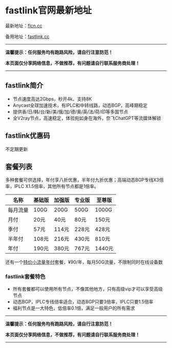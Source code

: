 # fastlink官网最新地址

最新地址：[flcn.cc](https://www.flcn.cc/auth/register?code=G86hfEvi)

备用地址：[fastlink.cc](https://flafflnk01.flaff9.cc/auth/register?code=G86hfEvi)

---

**温馨提示：任何服务均有跑路风险，请自行注意防范！**

**本页面仅分享网络信息，不做推荐，有问题请自行联系服务商处理！**

---

## fastlink简介

* 节点速度高达2Gbps，秒开4k、支持8K
* Anycast全球加速技术，有IPLC和中转线路，动态BGP，高峰期稳定
* 提供香/日/韩/台/新/美/俄/加/德/奥/英/法/荷/印等多国节点
* 全V2ray节点，高速稳定，体验宛如身在海外，奈飞ChatGPT等流媒体解锁

## fastlink优惠码

不定期更新

## 套餐列表

多种套餐可供选择，年付享八折优惠，半年付九折优惠；高端动态BGP专线X3倍率，IPLC X1.5倍率，其他所有节点都是1倍率。

| 名称 | 基础版 | 加强版| 专业版| 至尊版 |
| ----| ---- | ---- | ---- | ---- |
|每月流量 | 100G | 200G | 500G | 1000G |
|月付|20元|40元|80元|150元|
|季付|57元|114元|228元|428元|
|半年付|108元|216元|430元|810元|
|年付|190元|380元|767元|1440元|

还有一个[特价小流量年付](https://www.flcn.cc/auth/register?code=G86hfEvi)套餐，¥90/年，每月50G流量，不限制同时在线设备数

### fastlink套餐特色

* 所有套餐都可以使用所有节点，不像其他地方，只有高级vip才可以享受高级节点
* 动态BGP，IPLC专线倍率适合，动态BGP只要3倍率，IPLC只要1.5倍率
* 福利节点是一大特色，低倍率0.1倍，满足一般用户的所有需求

---

**温馨提示：任何服务均有跑路风险，请自行注意防范！**

**本页面仅分享网络信息，不做推荐，有问题请自行联系服务商处理！**

---
